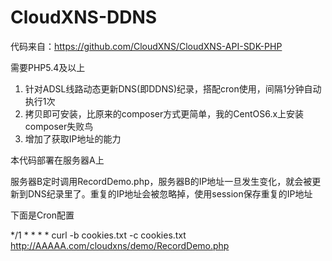 # CloudXNS-DDNS

代码来自：https://github.com/CloudXNS/CloudXNS-API-SDK-PHP

需要PHP5.4及以上

1. 针对ADSL线路动态更新DNS(即DDNS)纪录，搭配cron使用，间隔1分钟自动执行1次
2. 拷贝即可安装，比原来的composer方式更简单，我的CentOS6.x上安装composer失败鸟
3. 增加了获取IP地址的能力

本代码部署在服务器A上

服务器B定时调用RecordDemo.php，服务器B的IP地址一旦发生变化，就会被更新到DNS纪录里了。重复的IP地址会被忽略掉，使用session保存重复的IP地址

下面是Cron配置

*/1 * * * * curl -b cookies.txt -c cookies.txt http://AAAAA.com/cloudxns/demo/RecordDemo.php
